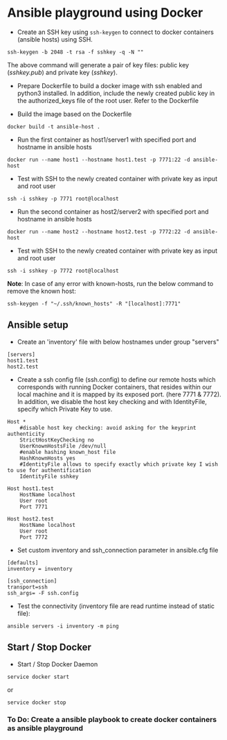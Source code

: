 # Ansible playground using Docker 

* Create an SSH key using `ssh-keygen` to connect to docker containers (ansible hosts) using SSH.

```
ssh-keygen -b 2048 -t rsa -f sshkey -q -N ""
```
The above command will generate a pair of key files: public key (_sshkey.pub_) and private key (_sshkey_).

* Prepare Dockerfile to build a docker image with ssh enabled and python3 installed. In addition, include the newly created public key in the authorized_keys file of the root user. Refer to the Dockerfile

* Build the image based on the Dockerfile
```
docker build -t ansible-host .
```

* Run the first container as host1/server1 with specified port and hostname in ansible hosts
```
docker run --name host1 --hostname host1.test -p 7771:22 -d ansible-host
```

* Test with SSH to the newly created container with private key as input and root user
 ```
 ssh -i sshkey -p 7771 root@localhost
 ```
 
 * Run the second container as host2/server2 with specified port and hostname in ansible hosts
```
docker run --name host2 --hostname host2.test -p 7772:22 -d ansible-host
```

* Test with SSH to the newly created container with private key as input and root user
 ```
 ssh -i sshkey -p 7772 root@localhost
 ```

 __Note__: In case of any error with known-hosts, run the below command to remove the known host:
```
ssh-keygen -f "~/.ssh/known_hosts" -R "[localhost]:7771"
```

## Ansible setup

* Create an 'inventory' file with below hostnames under group "servers"
```
[servers]
host1.test
host2.test
```

* Create a ssh config file (ssh.config) to define our remote hosts which corresponds with running Docker containers, that resides within our local machine and it is mapped by its exposed port. (here 7771 & 7772). In addition, we disable the host key checking and with IdentityFile, specify which Private Key to use. 

```
Host *
    #disable host key checking: avoid asking for the keyprint authenticity
    StrictHostKeyChecking no
    UserKnownHostsFile /dev/null
    #enable hashing known_host file
    HashKnownHosts yes
    #IdentityFile allows to specify exactly which private key I wish to use for authentification
    IdentityFile sshkey

Host host1.test
    HostName localhost
    User root
    Port 7771

Host host2.test
    HostName localhost
    User root
    Port 7772
```

* Set custom inventory and ssh_connection parameter in ansible.cfg file
```
[defaults]
inventory = inventory

[ssh_connection]
transport=ssh
ssh_args= -F ssh.config
```

* Test the connectivity (inventory file are read runtime instead of static file):
```
ansible servers -i inventory -m ping
```

## Start / Stop Docker 

* Start / Stop Docker Daemon

```
service docker start
```
or
```
service docker stop
```

### To Do: Create a ansible playbook to create docker containers as ansible playground
